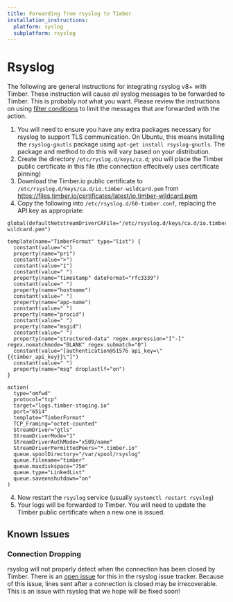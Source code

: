 ```yaml
---
title: Forwarding from rsyslog to Timber
installation_instructions:
  platform: syslog
  subplatform: rsyslog
---
```

# Rsyslog

The following are general instructions for integrating rsyslog v8+ with Timber.
These instruction will cause _all_ syslog messages to be forwarded to Timber.
This is probably _not_ what you want. Please review the instructions on using
[filter
conditions](https://www.rsyslog.com/doc/v8-stable/configuration/filters.html) to
limit the messages that are forwarded with the action.

1. You will need to ensure you have any extra packages necessary for rsyslog to
   support TLS communication. On Ubuntu, this means installing the
   `rsyslog-gnutls` package using `apt-get install rsyslog-gnutls`. The package
   and method to do this will vary based on your distribution.
2. Create the directory `/etc/ryslog.d/keys/ca.d`; you will place the Timber
   public certificate in this file (the connection effecitvely uses certificate
   pinning)
3. Download the Timber.io public certificate to
   `/etc/rsyslog.d/keys/ca.d/io.timber-wildcard.pem` from
   https://files.timber.io/certificates/latest/io.timber-wildcard.pem
4. Copy the following into `/etc/rsyslog.d/60-timber.conf`, replacing the API
   key as appropriate:

```
global(defaultNetstreamDriverCAFile="/etc/rsyslog.d/keys/ca.d/io.timber-wildcard.pem")

template(name="TimberFormat" type="list") {
  constant(value="<")
  property(name="pri")
  constant(value=">")
  constant(value="1")
  constant(value=" ")
  property(name="timestamp" dateFormat="rfc3339")
  constant(value=" ")
  property(name="hostname")
  constant(value=" ")
  property(name="app-name")
  constant(value=" ")
  property(name="procid")
  constant(value=" ")
  property(name="msgid")
  constant(value=" ")
  property(name="structured-data" regex.expression="[^-]" regex.nomatchmode="BLANK" regex.submatch="0")
  constant(value="[authentication@51576 api_key=\"{{timber_api_key}}\"]")
  constant(value=" ")
  property(name="msg" droplastlf="on")
}

action(
  type="omfwd"
  protocol="tcp"
  target="logs.timber-staging.io"
  port="6514"
  template="TimberFormat"
  TCP_Framing="octet-counted"
  StreamDriver="gtls"
  StreamDriverMode="1"
  StreamDriverAuthMode="x509/name"
  StreamDriverPermittedPeers="*.timber.io"
  queue.spoolDirectory="/var/spool/rsyslog"
  queue.filename="timber"
  queue.maxdiskspace="75m"
  queue.type="LinkedList"
  queue.saveonshutdown="on"
)
```

4. Now restart the `rsyslog` service (usually `systemctl restart rsyslog`)
5. Your logs will be forwarded to Timber. You will need to update the Timber
   public certificate when a new one is issued.

## Known Issues

### Connection Dropping

rsyslog will not properly detect when the connection has been closed by Timber.
There is an [open issue](https://github.com/rsyslog/rsyslog/issues/1503) for
this in the rsyslog issue tracker. Because of this issue, lines sent after a
connection is closed may be irrecoverable. This is an issue with rsyslog that we
hope will be fixed soon!
